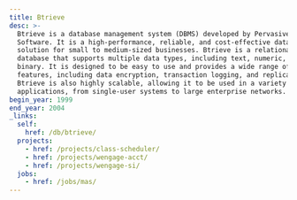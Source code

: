 ```yaml
---
title: Btrieve
desc: >-
  Btrieve is a database management system (DBMS) developed by Pervasive
  Software. It is a high-performance, reliable, and cost-effective database
  solution for small to medium-sized businesses. Btrieve is a relational
  database that supports multiple data types, including text, numeric, and
  binary. It is designed to be easy to use and provides a wide range of
  features, including data encryption, transaction logging, and replication.
  Btrieve is also highly scalable, allowing it to be used in a variety of
  applications, from single-user systems to large enterprise networks.
begin_year: 1999
end_year: 2004
_links:
  self:
    href: /db/btrieve/
  projects:
    - href: /projects/class-scheduler/
    - href: /projects/wengage-acct/
    - href: /projects/wengage-si/
  jobs:
    - href: /jobs/mas/
---
```

